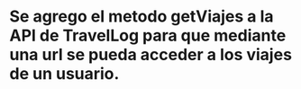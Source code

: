 # Se agrego el metodo getViajes a la API de TravelLog para que mediante una url se pueda acceder a los viajes de un usuario.
